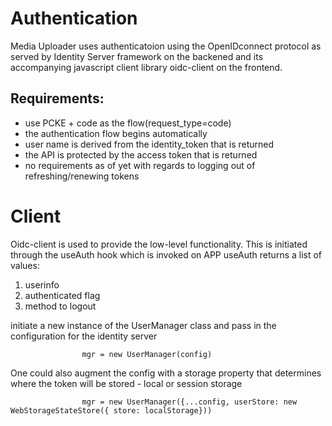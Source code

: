 # Authentication

Media Uploader uses authenticatoion using the OpenIDconnect protocol as served by Identity Server framework on the backened
and its accompanying javascript client library oidc-client on the frontend.

## Requirements:

- use PCKE + code as the flow(request_type=code)
- the authentication flow begins automatically
- user name is derived from the identity_token that is returned
- the API is protected by the access token that is returned
- no requirements as of yet with regards to logging out of refreshing/renewing tokens

# Client

Oidc-client is used to provide the low-level functionality.
This is initiated through the useAuth hook which is invoked on APP
useAuth returns a list of values:

1. userinfo
2. authenticated flag
3. method to logout

initiate a new instance of the UserManager class and pass in the configuration for the identity server

                    mgr = new UserManager(config)

One could also augment the config with a storage property that determines where the token will be stored - local or session storage

                    mgr = new UserManager({...config, userStore: new WebStorageStateStore({ store: localStorage}))

